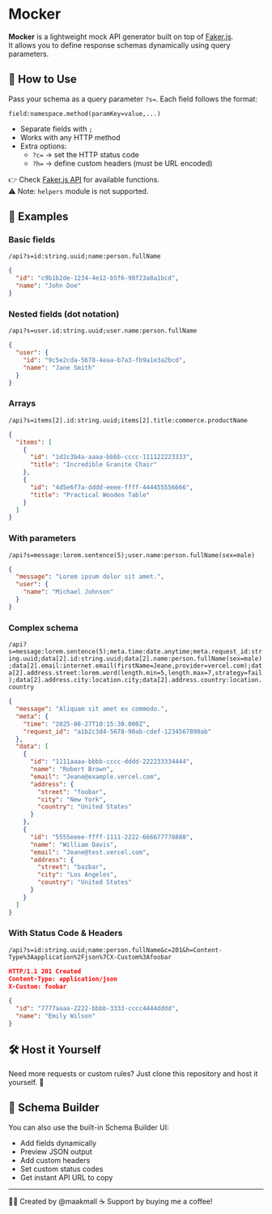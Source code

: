 # Mocker

**Mocker** is a lightweight mock API generator built on top of [Faker.js](https://fakerjs.dev).  
It allows you to define response schemas dynamically using query parameters.

## 🚀 How to Use

Pass your schema as a query parameter `?s=`. Each field follows the format:

`field:namespace.method(paramKey=value,...)`

- Separate fields with `;`
- Works with any HTTP method
- Extra options:
  - `?c=` → set the HTTP status code
  - `?h=` → define custom headers (must be URL encoded)

👉 Check [Faker.js API](https://fakerjs.dev/api) for available functions.  
⚠️ Note: `helpers` module is not supported.

## 📌 Examples

### Basic fields

`/api?s=id:string.uuid;name:person.fullName`

```json
{
  "id": "c9b1b2de-1234-4e12-b5f6-98f23a8a1bcd",
  "name": "John Doe"
}
```

### Nested fields (dot notation)

`/api?s=user.id:string.uuid;user.name:person.fullName`

```json
{
  "user": {
    "id": "9c5e2cda-5678-4eaa-b7a3-fb9a1e3a2bcd",
    "name": "Jane Smith"
  }
}
```

### Arrays

`/api?s=items[2].id:string.uuid;items[2].title:commerce.productName
`

```json
{
  "items": [
    {
      "id": "1d2c3b4a-aaaa-bbbb-cccc-111122223333",
      "title": "Incredible Granite Chair"
    },
    {
      "id": "4d5e6f7a-dddd-eeee-ffff-444455556666",
      "title": "Practical Wooden Table"
    }
  ]
}
```

### With parameters

`/api?s=message:lorem.sentence(5);user.name:person.fullName(sex=male)`

```json
{
  "message": "Lorem ipsum dolor sit amet.",
  "user": {
    "name": "Michael Johnson"
  }
}
```

### Complex schema

`/api?s=message:lorem.sentence(5);meta.time:date.anytime;meta.request_id:string.uuid;data[2].id:string.uuid;data[2].name:person.fullName(sex=male);data[2].email:internet.email(firstName=Jeane,provider=vercel.com);data[2].address.street:lorem.word(length.min=5,length.max=7,strategy=fail);data[2].address.city:location.city;data[2].address.country:location.country
`

```json
{
  "message": "Aliquam sit amet ex commodo.",
  "meta": {
    "time": "2025-08-27T10:15:30.000Z",
    "request_id": "a1b2c3d4-5678-90ab-cdef-1234567890ab"
  },
  "data": [
    {
      "id": "1111aaaa-bbbb-cccc-dddd-222233334444",
      "name": "Robert Brown",
      "email": "Jeane@example.vercel.com",
      "address": {
        "street": "foobar",
        "city": "New York",
        "country": "United States"
      }
    },
    {
      "id": "5555eeee-ffff-1111-2222-666677778888",
      "name": "William Davis",
      "email": "Jeane@test.vercel.com",
      "address": {
        "street": "bazbar",
        "city": "Los Angeles",
        "country": "United States"
      }
    }
  ]
}
```

### With Status Code & Headers

`/api?s=id:string.uuid;name:person.fullName&c=201&h=Content-Type%3Aapplication%2Fjson%7CX-Custom%3Afoobar
`

```json
HTTP/1.1 201 Created
Content-Type: application/json
X-Custom: foobar

{
  "id": "7777aaaa-2222-bbbb-3333-cccc4444dddd",
  "name": "Emily Wilson"
}
```

## 🛠 Host it Yourself

Need more requests or custom rules? Just clone this repository and host it yourself. 🚀

## 🧩 Schema Builder

You can also use the built-in Schema Builder UI:

- Add fields dynamically
- Preview JSON output
- Add custom headers
- Set custom status codes
- Get instant API URL to copy

---

👨‍💻 Created by @maakmall
☕ Support by buying me a coffee!